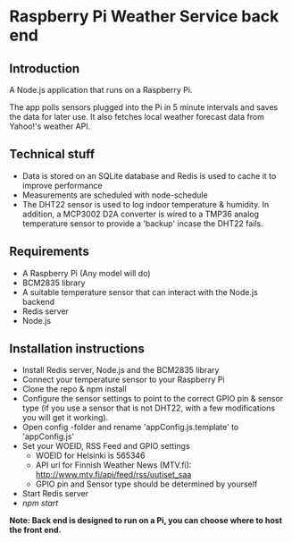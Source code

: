 # Raspberry Pi Weather Service back end

## Introduction

A Node.js application that runs on a Raspberry Pi.

The app polls sensors plugged into the Pi in 5 minute intervals and saves the data for later use. It also fetches local weather forecast data from Yahoo!'s weather API.

## Technical stuff

* Data is stored on an SQLite database and Redis is used to cache it to improve performance
* Measurements are scheduled with node-schedule
* The DHT22 sensor is used to log indoor temperature & humidity. In addition, a MCP3002 D2A converter is wired to a TMP36 analog temperature sensor to provide a 'backup' incase the DHT22 fails.

## Requirements ##

* A Raspberry Pi (Any model will do)
* BCM2835 library
* A suitable temperature sensor that can interact with the Node.js backend
* Redis server
* Node.js


## Installation instructions ##

* Install Redis server, Node.js and the BCM2835 library
* Connect your temperature sensor to your Raspberry Pi
* Clone the repo & npm install
* Configure the sensor settings to point to the correct GPIO pin & sensor type (if you use a sensor that is not DHT22, with a few modifications you will get it working).
* Open config -folder and rename 'appConfig.js.template' to 'appConfig.js'
* Set your WOEID, RSS Feed and GPIO settings
    * WOEID for Helsinki is 565346
    * API url for Finnish Weather News (MTV.fi): http://www.mtv.fi/api/feed/rss/uutiset_saa
    * GPIO pin and Sensor type should be determined by yourself
* Start Redis server
* *npm start*

**Note: Back end is designed to run on a Pi, you can choose where to host the front end.**
